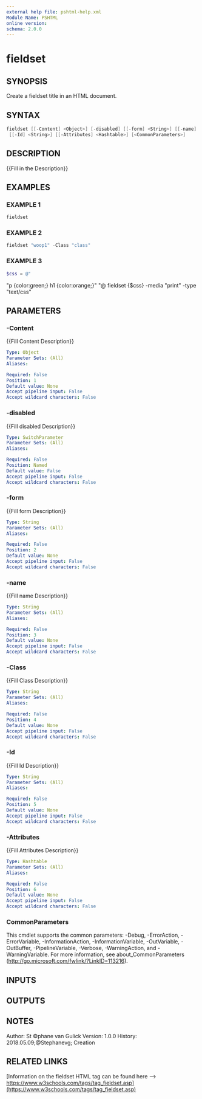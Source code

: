 ```yaml
---
external help file: pshtml-help.xml
Module Name: PSHTML
online version:
schema: 2.0.0
---
```


# fieldset

## SYNOPSIS
Create a fieldset title in an HTML document.

## SYNTAX

``` powershell
fieldset [[-Content] <Object>] [-disabled] [[-form] <String>] [[-name] <String>] [[-Class] <String>]
 [[-Id] <String>] [[-Attributes] <Hashtable>] [<CommonParameters>]
```

## DESCRIPTION
{{Fill in the Description}}

## EXAMPLES

### EXAMPLE 1

``` powershell
fieldset
```

### EXAMPLE 2

``` powershell
fieldset "woop1" -Class "class"
```

### EXAMPLE 3

``` powershell
$css = @"
```

"p {color:green;}
    h1 {color:orange;}"
"@
fieldset {$css} -media "print" -type "text/css"

## PARAMETERS

### -Content
{{Fill Content Description}}

```yaml
Type: Object
Parameter Sets: (All)
Aliases:

Required: False
Position: 1
Default value: None
Accept pipeline input: False
Accept wildcard characters: False
```

### -disabled
{{Fill disabled Description}}

```yaml
Type: SwitchParameter
Parameter Sets: (All)
Aliases:

Required: False
Position: Named
Default value: False
Accept pipeline input: False
Accept wildcard characters: False
```

### -form
{{Fill form Description}}

```yaml
Type: String
Parameter Sets: (All)
Aliases:

Required: False
Position: 2
Default value: None
Accept pipeline input: False
Accept wildcard characters: False
```

### -name
{{Fill name Description}}

```yaml
Type: String
Parameter Sets: (All)
Aliases:

Required: False
Position: 3
Default value: None
Accept pipeline input: False
Accept wildcard characters: False
```

### -Class
{{Fill Class Description}}

```yaml
Type: String
Parameter Sets: (All)
Aliases:

Required: False
Position: 4
Default value: None
Accept pipeline input: False
Accept wildcard characters: False
```

### -Id
{{Fill Id Description}}

```yaml
Type: String
Parameter Sets: (All)
Aliases:

Required: False
Position: 5
Default value: None
Accept pipeline input: False
Accept wildcard characters: False
```

### -Attributes
{{Fill Attributes Description}}

```yaml
Type: Hashtable
Parameter Sets: (All)
Aliases:

Required: False
Position: 6
Default value: None
Accept pipeline input: False
Accept wildcard characters: False
```

### CommonParameters
This cmdlet supports the common parameters: -Debug, -ErrorAction, -ErrorVariable, -InformationAction, -InformationVariable, -OutVariable, -OutBuffer, -PipelineVariable, -Verbose, -WarningAction, and -WarningVariable.
For more information, see about_CommonParameters (http://go.microsoft.com/fwlink/?LinkID=113216).

## INPUTS

## OUTPUTS

## NOTES
Author: St ©phane van Gulick
Version: 1.0.0
History:
    2018.05.09;@Stephanevg; Creation

## RELATED LINKS

[Information on the fieldset HTML tag can be found here --> https://www.w3schools.com/tags/tag_fieldset.asp](https://www.w3schools.com/tags/tag_fieldset.asp)